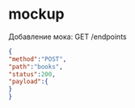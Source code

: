 # mockup

Добавление мока:
GET /endpoints
```json
{
"method":"POST", 
"path":"books", 
"status":200, 
"payload":{
}
}
